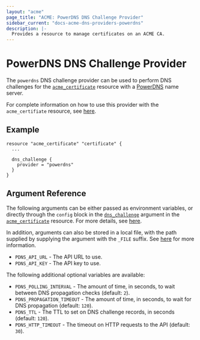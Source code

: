 ```yaml
---
layout: "acme"
page_title: "ACME: PowerDNS DNS Challenge Provider"
sidebar_current: "docs-acme-dns-providers-powerdns"
description: |-
  Provides a resource to manage certificates on an ACME CA.
---
```


# PowerDNS DNS Challenge Provider

The `powerdns` DNS challenge provider can be used to perform DNS challenges
for the [`acme_certificate`][resource-acme-certificate] resource with a
[PowerDNS][provider-service-page] name server.

[resource-acme-certificate]: /docs/providers/acme/r/certificate.html
[provider-service-page]: https://www.powerdns.com/

For complete information on how to use this provider with the `acme_certifiate`
resource, see [here][resource-acme-certificate-dns-challenges].

[resource-acme-certificate-dns-challenges]: /docs/providers/acme/r/certificate.html#using-dns-challenges

## Example

```hcl
resource "acme_certificate" "certificate" {
  ...

  dns_challenge {
    provider = "powerdns"
  }
}
```

## Argument Reference

The following arguments can be either passed as environment variables, or
directly through the `config` block in the
[`dns_challenge`][resource-acme-certificate-dns-challenge-arg] argument in the
[`acme_certificate`][resource-acme-certificate] resource. For more details, see
[here][resource-acme-certificate-dns-challenges].

[resource-acme-certificate-dns-challenge-arg]: /docs/providers/acme/r/certificate.html#dns_challenge

In addition, arguments can also be stored in a local file, with the path
supplied by supplying the argument with the `_FILE` suffix. See
[here][acme-certificate-file-arg-example] for more information.

[acme-certificate-file-arg-example]: /docs/providers/acme/r/certificate.html#using-variable-files-for-provider-arguments

* `PDNS_API_URL` - The API URL to use.
* `PDNS_API_KEY` - The API key to use.

The following additional optional variables are available:

* `PDNS_POLLING_INTERVAL` - The amount of time, in seconds, to wait between
  DNS propagation checks (default: `2`).
* `PDNS_PROPAGATION_TIMEOUT` - The amount of time, in seconds, to wait for DNS
  propagation (default: `120`).
* `PDNS_TTL` - The TTL to set on DNS challenge records, in seconds (default:
  `120`).
* `PDNS_HTTP_TIMEOUT` - The timeout on HTTP requests to the API (default:
  `30`).
